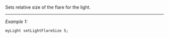 Sets relative size of the flare for the light.


---
*Example 1:*
```sqf
myLight setLightFlareSize 5;
```